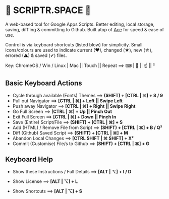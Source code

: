 
🐧 SCRIPTR.SPACE 🐧
===================
A web-based tool for Google Apps Scripts. Better editing, local storage, saving, diff'ing & committing to Github. Built atop of [Ace][1] for speed & ease of use.

Control is via keyboard shortcuts (listed blow) for simplicity. Small icons/colours are used to indicate current (♥), changed (★), new (☆), errored (⚠) & saved (✔) files.

Key: ChromeOS / Win / Linux | Mac || Touch || Repeat  ==>   ⌨ | 🍏 || ☝ || ²

Basic Keyboard Actions
----------------------
* Cycle through available (Fonts) Themes  ==>     __(SHIFT) + [CTRL | ⌘] + 8 / 9__
* Pull out Navigator                      ==>     __[CTRL | ⌘] + Left || Swipe Left__
* Push away Navigator                     ==>     __[CTRL | ⌘] + Right || Swipe Right__
* Go Full Screen                          ==>     __[CTRL | ⌘] + Up || Pinch Out__
* Exit Full Screen                        ==>     __[CTRL | ⌘] + Down || Pinch In__
* Save (Entire) Script/File               ==>     __(SHIFT) + [CTRL | ⌘] + S__
* Add (HTML) / Remove File from Script    ==>     __(SHIFT) + [CTRL | ⌘] + B / Q²__
* Diff (Github) Saved Script              ==>     __(SHIFT) + [CTRL | ⌘] + M__
* Abandon Local Changes                   ==>     __[CTRL SHIFT | ⌘ SHIFT] + X²__
* Commit (Customise) File/s to Github     ==>     __(SHIFT) + [CTRL | ⌘] + G__

Keyboard Help
-------------
* Show these Instructions / Full Details  ==>     __[ALT | ⌥] + I / D__
* Show License                            ==>     __[ALT | ⌥] + L__
* Show Shortcuts                          ==>     __[ALT | ⌥] + S__

  [1]: https://ace.c9.io/ "Ace - The high performance code editor for the web"